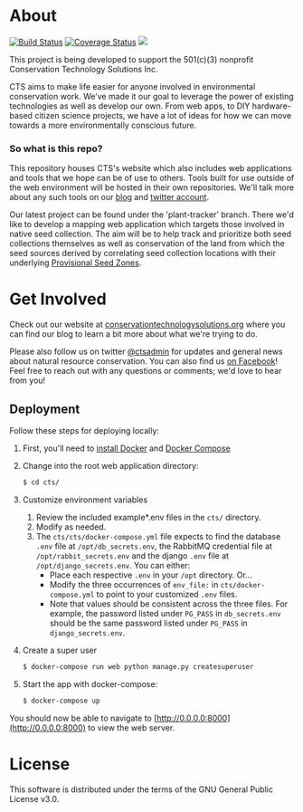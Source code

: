 # About

[![Build Status](https://travis-ci.org/cts-admin/cts.svg?branch=master)](https://travis-ci.org/cts-admin/cts)
[![Coverage Status](https://coveralls.io/repos/github/cts-admin/cts/badge.svg?branch=master)](https://coveralls.io/github/cts-admin/cts?branch=master)
[<img src="https://img.shields.io/badge/built%20with-Python3-brightgreen.svg">](https://docs.python.org/3.5/)

This project is being developed to support the 501(c)(3) nonprofit Conservation Technology Solutions Inc.

CTS aims to make life easier for anyone involved in environmental conservation work. We’ve made it our goal to leverage 
the power of existing technologies as well as develop our own. From web apps, to DIY hardware-based citizen science 
projects, we have a lot of ideas for how we can move towards a more environmentally conscious future.

### So what is this repo?

This repository houses CTS's website which also includes web applications and tools that we hope can be of use to
others. Tools built for use outside of the web environment will be hosted in their own repositories. We'll talk more
about any such tools on our [blog](https://conservationtechnologysolutions.org/cts-blog) and
[twitter account](https://twitter.com/ctsadmin).

Our latest project can be found under the 'plant-tracker' branch. There we'd like to develop a mapping web application
which targets those involved in native seed collection. The aim will be to help track and prioritize both seed
collections themselves as well as conservation of the land from which the seed sources derived by correlating seed
collection locations with their underlying 
[Provisional Seed Zones](https://www.fs.fed.us/wwetac/threat-map/TRMSeedZoneMapper.php).

# Get Involved

Check out our website at [conservationtechnologysolutions.org](https://conservationtechnologysolutions.org)
where you can find our blog to learn a bit more about what we're trying to do.

Please also follow us on twitter [@ctsadmin](https://twitter.com/ctsadmin) for updates and general news about natural
resource conservation. You can also find us [on Facebook](https://www.facebook.com/ConservationTechnologySolutions/)!
Feel free to reach out with any questions or comments; we'd love to hear from you!

## Deployment

Follow these steps for deploying locally:


1. First, you'll need to [install Docker](https://docs.docker.com/engine/installation/) and 
[Docker Compose](https://docs.docker.com/compose/install/)

2. Change into the root web application directory:
    ```bash
    $ cd cts/
    ```

3. Customize environment variables
    1. Review the included example*.env files in the ```cts/``` directory.
    2. Modify as needed.
    3. The ```cts/cts/docker-compose.yml``` file expects to find the database ```.env``` file at 
    ```/opt/db_secrets.env```, the RabbitMQ credential file at ```/opt/rabbit_secrets.env``` and the django ```.env``` 
    file at ```/opt/django_secrets.env```. You can either:
        * Place each respective ```.env``` in your ```/opt``` directory. Or...
        * Modify the three occurrences of ```env_file:``` in ```cts/docker-compose.yml``` to point to your customized 
        ```.env``` files.
        * Note that values should be consistent across the three files. For example, the password listed under 
        ```PG_PASS``` in ```db_secrets.env``` should be the same password listed under ```PG_PASS``` in
        ```django_secrets.env```.

4. Create a super user
    ```bash
    $ docker-compose run web python manage.py createsuperuser
    ```

5. Start the app with docker-compose:
    ```bash
    $ docker-compose up
    ```

You should now be able to navigate to [http://0.0.0.0:8000](http://0.0.0.0:8000) to view the web server.

# License

This software is distributed under the terms of the GNU General Public License v3.0.